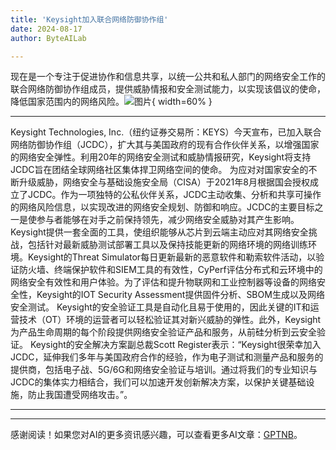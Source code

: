 ```yaml
---
title: 'Keysight加入联合网络防御协作组'
date: 2024-08-17
author: ByteAILab

---
```


现在是一个专注于促进协作和信息共享，以统一公共和私人部门的网络安全工作的联合网络防御协作组成员，提供威胁情报和安全测试能力，以实现该倡议的使命，降低国家范围内的网络风险。![图片](https://ai-techpark.com/wp-content/uploads/2024/08/Keysight-960x540.jpg){ width=60% }

---

Keysight Technologies, Inc.（纽约证券交易所：KEYS）今天宣布，已加入联合网络防御协作组（JCDC），扩大其与美国政府的现有合作伙伴关系，以增强国家的网络安全弹性。利用20年的网络安全测试和威胁情报研究，Keysight将支持JCDC旨在团结全球网络社区集体捍卫网络空间的使命。
为应对对国家安全的不断升级威胁，网络安全与基础设施安全局（CISA）于2021年8月根据国会授权成立了JCDC。作为一项独特的公私伙伴关系，JCDC主动收集、分析和共享可操作的网络风险信息，以实现改进的网络安全规划、防御和响应。JCDC的主要目标之一是使参与者能够在对手之前保持领先，减少网络安全威胁对其产生影响。
Keysight提供一套全面的工具，使组织能够从芯片到云端主动应对其网络安全挑战，包括针对最新威胁测试部署工具以及保持技能更新的网络环境的网络训练环境。Keysight的Threat Simulator每日更新最新的恶意软件和勒索软件活动，以验证防火墙、终端保护软件和SIEM工具的有效性，CyPerf评估分布式和云环境中的网络安全有效性和用户体验。为了评估和提升物联网和工业控制器等设备的网络安全性，Keysight的IOT Security Assessment提供固件分析、SBOM生成以及网络安全测试。
Keysight的安全验证工具是自动化且易于使用的，因此关键的IT和运营技术（OT）环境的运营者可以轻松验证其对新兴威胁的弹性。此外，Keysight为产品生命周期的每个阶段提供网络安全验证产品和服务，从前硅分析到云安全验证。
Keysight的安全解决方案副总裁Scott Register表示：“Keysight很荣幸加入JCDC，延伸我们多年与美国政府合作的经验，作为电子测试和测量产品和服务的提供商，包括电子战、5G/6G和网络安全验证与培训。通过将我们的专业知识与JCDC的集体实力相结合，我们可以加速开发创新解决方案，以保护关键基础设施，防止我国遭受网络攻击。”。

---
---
感谢阅读！如果您对AI的更多资讯感兴趣，可以查看更多AI文章：[GPTNB](https://gptnb.com)。